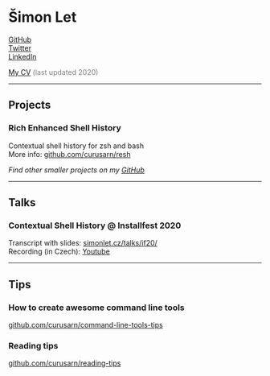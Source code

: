 <script src="https://use.fontawesome.com/releases/v5.12.1/js/all.js" data-auto-replace-svg="nest"></script>

# Šimon Let  
*<script type="text/javascript">document.write('simon.a.let' + '@' + 'gmail.com')</script>*

[<i class="fab fa-github"></i> GitHub](https://github.com/curusarn)  
[<i class="fab fa-twitter"></i> Twitter](https://twitter.com/curusarn)  
[<i class="fab fa-linkedin"></i> LinkedIn](https://linkedin.com/in/simon-let)

[<i class="fas fa-file-pdf"></i> My CV](https://github.com/curusarn/simonlet.cz/raw/master/cv_2020-2.pdf) <span style="color:#808080">(last updated 2020)</span>

----

## Projects

### Rich Enhanced Shell History

Contextual shell history for zsh and bash  
More info: [github.com/curusarn/resh](https://github.com/curusarn/resh)


*Find other smaller projects on my [GitHub](https://github.com/curusarn)*

----

## Talks

### Contextual Shell History @ Installfest 2020

Transcript with slides: [simonlet.cz/talks/if20/](https://www.simonlet.cz/talks/if20/)  
Recording (in Czech): [Youtube](https://www.youtube.com/watch?v=OKM4RGR-zpQ)

----

## Tips

### How to create awesome command line tools

[github.com/curusarn/command-line-tools-tips](https://github.com/curusarn/command-line-tools-tips)

### Reading tips

[github.com/curusarn/reading-tips](https://github.com/curusarn/reading-tips)
